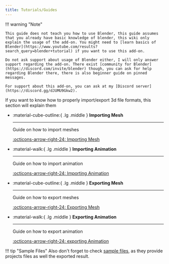 ```yaml
---
title: Tutorials/Guides
---
```


!!! warning "Note"

    This guide does not teach you how to use Blender, this guide assumes that you already have basic knowledge of blender, this wiki only explain the usage of the add-on. You might need to [learn basics of Blender](https://www.youtube.com/results?search_query=blender+tutorial) if you want to use this add-on.

    Do not ask support about usage of Blender either, I will only answer support regarding the add-on. There exist [community for Blender](https://discord.com/invite/blender) though, you can ask for help regarding Blender there, there is also beginner guide on pinned messages.

    For support about this add-on, you can ask at my [Discord server](https://discord.gg/dJUMU9Gkw2).

If you want to know how to properly import/export 3d file formats, this section will explain them

<div class="grid cards" markdown>

-   :material-cube-outline:{ .lg .middle } __Importing Mesh__

    ---

    Guide on how to import meshes

    [:octicons-arrow-right-24: Importing Mesh](./importing_mesh.md)

-   :material-walk:{ .lg .middle } __Importing Animation__

    ---

    Guide on how to import animation

    [:octicons-arrow-right-24: Importing Animation](./importing_animation.md)

-   :material-cube-outline:{ .lg .middle } __Exporting Mesh__

    ---

    Guide on how to export meshes

    [:octicons-arrow-right-24: Exporting Mesh](./exporting_mesh.md)

-   :material-walk:{ .lg .middle } __Exporting Animation__

    ---

    Guide on how to export animation

    [:octicons-arrow-right-24: exporting Animation](./exporting_animation.md)
    
</div>

!!! tip "Sample Files"
    Also don't forget to check [sample files](../sample_files.md), as they provide projects files as well the exported result.